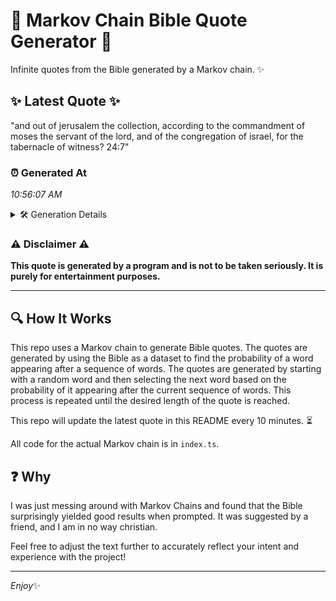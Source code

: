 # 📖 Markov Chain Bible Quote Generator 📖

Infinite quotes from the Bible generated by a Markov chain. ✨

## ✨ Latest Quote ✨
"and out of jerusalem the collection, according to the commandment of moses the servant of the lord, and of the congregation of israel, for the tabernacle of witness? 24:7"

### ⏰ Generated At
*10:56:07 AM*

<details>
    <summary>🛠️ Generation Details</summary>
    <p>
        <strong>🌱 Seed:</strong> and<br>
        <strong>🔄 Iterations:</strong> 28<br>
        <strong>📜 Context History:</strong><br>[ and ]: out<br>[ and, out ]: of<br>[ and, out, of ]: jerusalem<br>[ and, out, of, jerusalem ]: the<br>[ and, out, of, jerusalem, the ]: collection,<br>[ and, out, of, jerusalem, the, collection, ]: according<br>[ out, of, jerusalem, the, collection,, according ]: to<br>[ of, jerusalem, the, collection,, according, to ]: the<br>[ jerusalem, the, collection,, according, to, the ]: commandment<br>[ the, collection,, according, to, the, commandment ]: of<br>[ collection,, according, to, the, commandment, of ]: moses<br>[ according, to, the, commandment, of, moses ]: the<br>[ to, the, commandment, of, moses, the ]: servant<br>[ the, commandment, of, moses, the, servant ]: of<br>[ commandment, of, moses, the, servant, of ]: the<br>[ of, moses, the, servant, of, the ]: lord,<br>[ moses, the, servant, of, the, lord, ]: and<br>[ the, servant, of, the, lord,, and ]: of<br>[ servant, of, the, lord,, and, of ]: the<br>[ of, the, lord,, and, of, the ]: congregation<br>[ the, lord,, and, of, the, congregation ]: of<br>[ lord,, and, of, the, congregation, of ]: israel,<br>[ and, of, the, congregation, of, israel, ]: for<br>[ of, the, congregation, of, israel,, for ]: the<br>[ the, congregation, of, israel,, for, the ]: tabernacle<br>[ congregation, of, israel,, for, the, tabernacle ]: of<br>[ of, israel,, for, the, tabernacle, of ]: witness?<br>[ israel,, for, the, tabernacle, of, witness? ]: 24:7<br>
    </p>
</details>

### ⚠️ Disclaimer ⚠️
**This quote is generated by a program and is not to be taken seriously. It is purely for entertainment purposes.**

---

## 🔍 How It Works

This repo uses a Markov chain to generate Bible quotes. The quotes are generated by using the Bible as a dataset to find the probability of a word appearing after a sequence of words. The quotes are generated by starting with a random word and then selecting the next word based on the probability of it appearing after the current sequence of words. This process is repeated until the desired length of the quote is reached.

This repo will update the latest quote in this README every 10 minutes. ⏳

All code for the actual Markov chain is in `index.ts`.

## ❓ Why

I was just messing around with Markov Chains and found that the Bible surprisingly yielded good results when prompted. 
It was suggested by a friend, and I am in no way christian.

Feel free to adjust the text further to accurately reflect your intent and experience with the project!

---

*Enjoy*✨
